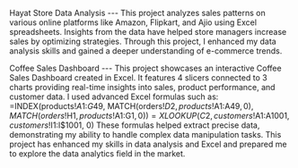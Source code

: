 Hayat Store Data Analysis ---  This project analyzes sales patterns on various online platforms like Amazon, Flipkart, and Ajio using Excel spreadsheets. Insights from the data have helped store managers increase sales by optimizing strategies. Through this project, I enhanced my data analysis skills and gained a deeper understanding of e-commerce trends.

Coffee Sales Dashboard ---   This project showcases an interactive Coffee Sales Dashboard created in Excel. It features 4 slicers connected to 3 charts providing real-time insights into sales, product performance, and customer data. I used advanced Excel formulas such as:  
   =INDEX(products!$A$1:$G$49, MATCH(orders!$D2, products!$A$1:$A$49, 0), MATCH(orders!$H$1, products!$A$1:$G$1, 0))
   =XLOOKUP(C2, customers!$A$1:$A$1001, customers!$I$1:$I$1001, 0)
These formulas helped extract precise data, demonstrating my ability to handle complex data manipulation tasks. This project has enhanced my skills in data analysis and Excel and prepared me to explore the data analytics field in the market.

